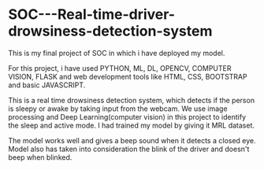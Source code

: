 # SOC---Real-time-driver-drowsiness-detection-system
This is my final project of SOC in which i have deployed my model.

For this project, i have used PYTHON, ML, DL, OPENCV, COMPUTER VISION, FLASK and web development tools like HTML, CSS, BOOTSTRAP and basic JAVASCRIPT.

This is a real time drowsiness detection system, which detects if the person is sleepy or awake by taking input from the webcam. We use image processing and Deep Learning(computer vision) in this project to identify the sleep and active mode. I had trained my model by giving it MRL dataset.

The model works well and gives a beep sound when it detects a closed eye. Model also has taken into consideration the blink of the driver and doesn't beep when blinked.
